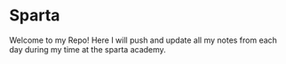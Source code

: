 # Sparta

Welcome to my Repo!
Here I will push and update all my notes from each day during my time at the sparta academy.
